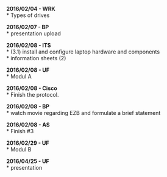 **2016/02/04 - WRK**  
\* Types of drives  
  
**2016/02/07 - BP**  
\* presentation upload  
  
**2016/02/08 - ITS**  
\* (3.1) install and configure laptop hardware and components  
\* information sheets (2)  
  
**2016/02/08 - UF**  
\* Modul A  
    
**2016/02/08 - Cisco**  
\* Finish the protocol.  
  
**2016/02/08 - BP**  
\* watch movie regarding EZB and formulate a brief statement
  
**2016/02/08 - AS**  
\* Finish #3  
    
**2016/02/29 - UF**  
\* Modul B  
    
**2016/04/25 - UF**  
\* presentation  
